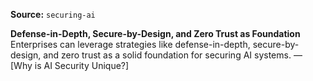**Source:** `securing-ai`

**Defense-in-Depth, Secure-by-Design, and Zero Trust as Foundation**
Enterprises can leverage strategies like defense-in-depth, secure-by-design, and zero trust as a solid foundation for securing AI systems. — [Why is AI Security Unique?]
